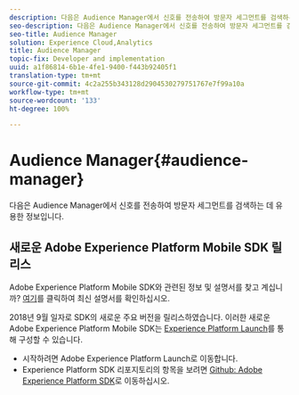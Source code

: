 ```yaml
---
description: 다음은 Audience Manager에서 신호를 전송하여 방문자 세그먼트를 검색하는 데 유용한 정보입니다.
seo-description: 다음은 Audience Manager에서 신호를 전송하여 방문자 세그먼트를 검색하는 데 유용한 정보입니다.
seo-title: Audience Manager
solution: Experience Cloud,Analytics
title: Audience Manager
topic-fix: Developer and implementation
uuid: a1f86814-6b1e-4fe1-9400-f443b92405f1
translation-type: tm+mt
source-git-commit: 4c2a255b343128d2904530279751767e7f99a10a
workflow-type: tm+mt
source-wordcount: '133'
ht-degree: 100%

---
```



# Audience Manager{#audience-manager}

다음은 Audience Manager에서 신호를 전송하여 방문자 세그먼트를 검색하는 데 유용한 정보입니다.

## 새로운 Adobe Experience Platform Mobile SDK 릴리스

Adobe Experience Platform Mobile SDK와 관련된 정보 및 설명서를 찾고 계십니까? [여기](https://aep-sdks.gitbook.io/docs/)를 클릭하여 최신 설명서를 확인하십시오.

2018년 9월 일자로 SDK의 새로운 주요 버전을 릴리스하였습니다. 이러한 새로운 Adobe Experience Platform Mobile SDK는 [Experience Platform Launch](https://www.adobe.com/kr/experience-platform/launch.html)를 통해 구성할 수 있습니다.

* 시작하려면 Adobe Experience Platform Launch로 이동합니다.
* Experience Platform SDK 리포지토리의 항목을 보려면 [Github: Adobe Experience Platform SDK](https://github.com/Adobe-Marketing-Cloud/acp-sdks)로 이동하십시오.

